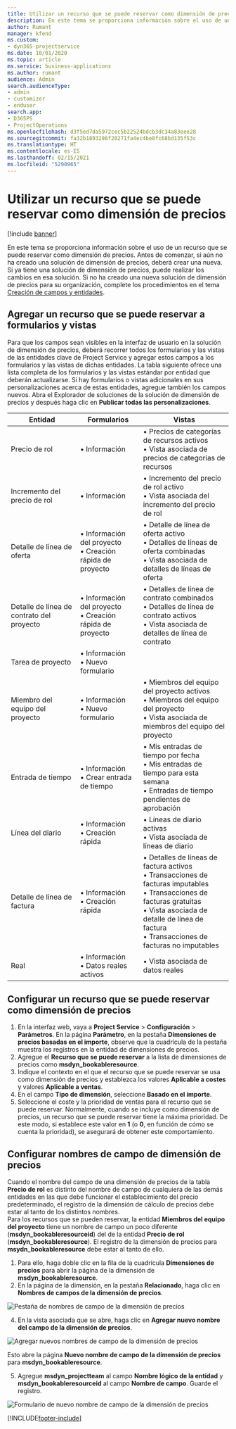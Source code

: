 ```yaml
---
title: Utilizar un recurso que se puede reservar como dimensión de precios
description: En este tema se proporciona información sobre el uso de un recurso que se puede reservar como dimensión de precios.
author: Rumant
manager: kfend
ms.custom:
- dyn365-projectservice
ms.date: 10/01/2020
ms.topic: article
ms.service: business-applications
ms.author: rumant
audience: Admin
search.audienceType:
- admin
- customizer
- enduser
search.app:
- D365PS
- ProjectOperations
ms.openlocfilehash: d3f5ed7da5972cec5b22524bdcb3dc34a83eee28
ms.sourcegitcommit: fa32b1893286f20271fa4ec4be8fc68bd135f53c
ms.translationtype: HT
ms.contentlocale: es-ES
ms.lasthandoff: 02/15/2021
ms.locfileid: "5290965"
---
```

# <a name="use-bookable-resource-as-a-pricing-dimension"></a>Utilizar un recurso que se puede reservar como dimensión de precios

[!include [banner](../includes/psa-now-project-operations.md)]

En este tema se proporciona información sobre el uso de un recurso que se puede reservar como dimensión de precios. Antes de comenzar, si aún no ha creado una solución de dimensión de precios, deberá crear una nueva. Si ya tiene una solución de dimensión de precios, puede realizar los cambios en esa solución. Si no ha creado una nueva solución de dimensión de precios para su organización, complete los procedimientos en el tema [Creación de campos y entidades](create-custom-fields-entities.md).

## <a name="add-bookable-resource-to-forms-and-views"></a>Agregar un recurso que se puede reservar a formularios y vistas
Para que los campos sean visibles en la interfaz de usuario en la solución de dimensión de precios, deberá recorrer todos los formularios y las vistas de las entidades clave de Project Service y agregar estos campos a los formularios y las vistas de dichas entidades.
La tabla siguiente ofrece una lista completa de los formularios y las vistas estándar por entidad que deberán actualizarse. Si hay formularios o vistas adicionales en sus personalizaciones acerca de estas entidades, agregue también los campos nuevos.
Abra el Explorador de soluciones de la solución de dimensión de precios y después haga clic en **Publicar todas las personalizaciones**.


|   Entidad        | Formularios   |Vistas        |
| ------------------------------|---------------------------------|----------------------------------|
|  Precio de rol|• Información |• Precios de categorías de recursos activos<br> • Vista asociada de precios de categorías de recursos|
|  Incremento del precio de rol|• Información|• Incremento del precio de rol activo<br>• Vista asociada del incremento del precio de rol|
|  Detalle de línea de oferta|• Información del proyecto<br>• Creación rápida de proyecto|• Detalle de línea de oferta activo<br>• Detalles de líneas de oferta combinadas<br>• Vista asociada de detalles de líneas de oferta|
|  Detalle de línea de contrato del proyecto|• Información del proyecto<br>• Creación rápida de proyecto|• Detalles de línea de contrato combinados<br>• Detalles de línea de contrato activos<br>• Vista asociada de detalles de línea de contrato|
|  Tarea de proyecto|• Información<br>• Nuevo formulario||
|  Miembro del equipo del proyecto|• Información<br>• Nuevo formulario|• Miembros del equipo del proyecto activos<br>• Miembros del equipo del proyecto<br>• Vista asociada de miembros del equipo del proyecto|
|  Entrada de tiempo|• Información<br>• Crear entrada de tiempo|• Mis entradas de tiempo por fecha<br>• Mis entradas de tiempo para esta semana<br>• Entradas de tiempo pendientes de aprobación|
|  Línea del diario|• Información<br>• Creación rápida|• Líneas de diario activas<br>• Vista asociada de líneas de diario|
|  Detalle de línea de factura|• Información<br>• Creación rápida|• Detalles de líneas de factura activos<br>• Transacciones de facturas imputables<br>• Transacciones de facturas gratuitas<br>• Vista asociada de detalle de línea de factura<br>• Transacciones de facturas no imputables|
|  Real|• Información<br>• Datos reales activos|• Vista asociada de datos reales|

## <a name="set-up-bookable-resource-as-a-pricing-dimension"></a>Configurar un recurso que se puede reservar como dimensión de precios

1. En la interfaz web, vaya a **Project Service** > **Configuración** > **Parámetros**. En la página **Parámetro**, en la pestaña **Dimensiones de precios basadas en el importe**, observe que la cuadrícula de la pestaña muestra los registros en la entidad de dimensiones de precios. 
2. Agregue el **Recurso que se puede reservar** a la lista de dimensiones de precios como **msdyn_bookableresource**. 
3. Indique el contexto en el que el recurso que se puede reservar se usa como dimensión de precios y establezca los valores **Aplicable a costes** y valores **Aplicable a ventas**.
4. En el campo **Tipo de dimensión**, seleccione **Basado en el importe**. 
5. Seleccione el coste y la prioridad de ventas para el recurso que se puede reservar. Normalmente, cuando se incluye como dimensión de precios, un recurso que se puede reservar tiene la máxima prioridad. De este modo, si establece este valor en **1** (o **0**, en función de cómo se cuenta la prioridad), se asegurará de obtener este comportamiento.

## <a name="set-up-pricing-dimension-field-names"></a>Configurar nombres de campo de dimensión de precios

Cuando el nombre del campo de una dimensión de precios de la tabla **Precio de rol** es distinto del nombre de campo de cualquiera de las demás entidades en las que debe funcionar el establecimiento del precio predeterminado, el registro de la dimensión de cálculo de precios debe estar al tanto de los distintos nombres.    
Para los recursos que se pueden reservar, la entidad **Miembros del equipo del proyecto** tiene un nombre de campo un poco diferente (**msdyn_bookableresourceid**) del de la entidad **Precio de rol** (**msdyn_bookableresource**). El registro de la dimensión de precios para **msydn_bookableresource** debe estar al tanto de ello. 
1. Para ello, haga doble clic en la fila de la cuadrícula **Dimensiones de precios** para abrir la página de la dimensión de **msdyn_bookableresource**.
2. En la página de la dimensión, en la pestaña **Relacionado**, haga clic en **Nombres de campos de la dimensión de precios**.

 ![Pestaña de nombres de campo de la dimensión de precios](media/PD-fieldname.png)

4. En la vista asociada que se abre, haga clic en **Agregar nuevo nombre del campo de la dimensión de precios**.

 ![Agregar nuevos nombres de campo de la dimensión de precios](media/Add-NewPD-fieldname.png)


Esto abre la página **Nuevo nombre de campo de la dimensión de precios** para **msdyn_bookableresource**. 

5. Agregue **msdyn_projectteam** al campo **Nombre lógico de la entidad** y **msdyn_bookableresourceid** al campo **Nombre de campo**. Guarde el registro.

 ![Formulario de nuevo nombre de campo de la dimensión de precios](media/PD-fieldname-Added.png)


[!INCLUDE[footer-include](../includes/footer-banner.md)]